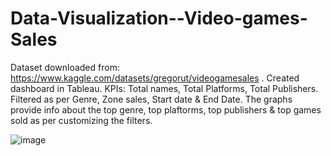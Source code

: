 # Data-Visualization--Video-games-Sales
Dataset downloaded from: https://www.kaggle.com/datasets/gregorut/videogamesales .
Created dashboard in Tableau.
KPIs: Total names, Total Platforms, Total Publishers.
Filtered as per Genre, Zone sales, Start date & End Date.
The graphs provide info about the top genre, top plaftorms, top publishers & top games sold as per customizing the filters.

![image](https://github.com/sahilkadu96/Data-Visualization--Video-games-Sales/assets/106151994/1db0936d-ddb2-49de-899b-2f8aa26f34db)

